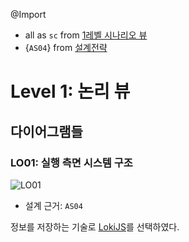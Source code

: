 @Import
* all as `sc` from [1레벨 시나리오 뷰](https://github.com/byron1st/my-workshop-doc/blob/master/doc/arch.views.1.scenario.md)
* {`AS04`} from [설계전략](https://github.com/byron1st/my-workshop-doc/blob/master/doc/arch.strategies.md)

# Level 1: 논리 뷰
## 다이어그램들
### LO01: 실행 측면 시스템 구조
![LO01](https://github.com/byron1st/my-workshop-doc/blob/master/images/logical-view-lo01-2016-08-19.png)
* 설계 근거: `AS04`

정보를 저장하는 기술로 [LokiJS](http://lokijs.org)를 선택하였다.
